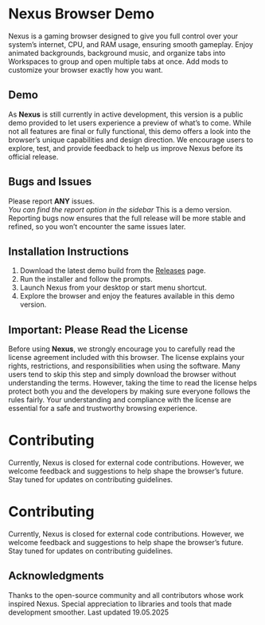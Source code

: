 # Nexus Browser Demo
Nexus is a gaming browser designed to give you full control over your system’s internet, CPU, and RAM usage, ensuring smooth gameplay. Enjoy animated backgrounds, background music, and organize tabs into Workspaces to group and open multiple tabs at once. Add mods to customize your browser exactly how you want.

## Demo
As **Nexus** is still currently in active development, this version is a public demo provided to let users experience a preview of what’s to come. While not all features are final or fully functional, this demo offers a look into the browser’s unique capabilities and design direction. We encourage users to explore, test, and provide feedback to help us improve Nexus before its official release.

## Bugs and Issues
Please report **ANY** issues.  
*You can find the report option in the sidebar*
This is a demo version. Reporting bugs now ensures that the full release will be more stable and refined, so you won’t encounter the same issues later.

## Installation Instructions
1. Download the latest demo build from the [Releases](https://github.com/TomatoXpert/Nexus-Browser-Demo/blob/main/Releases) page.  
2. Run the installer and follow the prompts.  
3. Launch Nexus from your desktop or start menu shortcut.  
4. Explore the browser and enjoy the features available in this demo version.

## Important: Please Read the License
Before using **Nexus**, we strongly encourage you to carefully read the license agreement included with this browser. The license explains your rights, restrictions, and responsibilities when using the software. Many users tend to skip this step and simply download the browser without understanding the terms. However, taking the time to read the license helps protect both you and the developers by making sure everyone follows the rules fairly. Your understanding and compliance with the license are essential for a safe and trustworthy browsing experience.

# Contributing
Currently, Nexus is closed for external code contributions. However, we welcome feedback and suggestions to help shape the browser’s future. Stay tuned for updates on contributing guidelines.

# Contributing
Currently, Nexus is closed for external code contributions. However, we welcome feedback and suggestions to help shape the browser’s future. Stay tuned for updates on contributing guidelines.

## Acknowledgments
Thanks to the open-source community and all contributors whose work inspired Nexus. Special appreciation to libraries and tools that made development smoother. 
                                                     Last updated 19.05.2025
